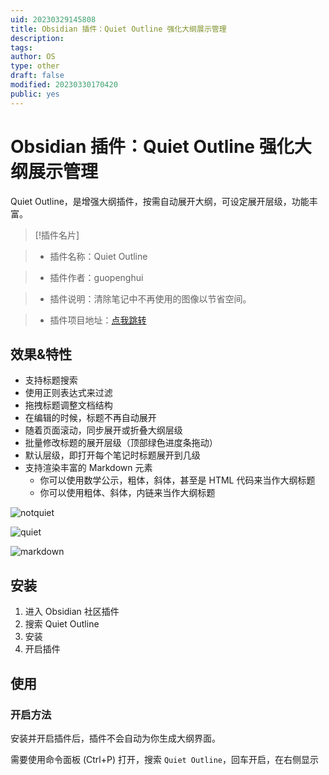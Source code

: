```yaml
---
uid: 20230329145808
title: Obsidian 插件：Quiet Outline 强化大纲展示管理
description: 
tags: 
author: OS
type: other
draft: false
modified: 20230330170420
public: yes
---
```


# Obsidian 插件：Quiet Outline 强化大纲展示管理

Quiet Outline，是增强大纲插件，按需自动展开大纲，可设定展开层级，功能丰富。

> [!插件名片]

> - 插件名称：Quiet Outline

> - 插件作者：guopenghui

> - 插件说明：清除笔记中不再使用的图像以节省空间。

> - 插件项目地址：[点我跳转](https://github.com/ozntel/oz-clear-unused-images-obsidian)

## 效果&特性

- 支持标题搜索
- 使用正则表达式来过滤
- 拖拽标题调整文档结构
- 在编辑的时候，标题不再自动展开
- 随着页面滚动，同步展开或折叠大纲层级
- 批量修改标题的展开层级（顶部绿色进度条拖动）
- 默认层级，即打开每个笔记时标题展开到几级
- 支持渲染丰富的 Markdown 元素
    - 你可以使用数学公示，粗体，斜体，甚至是 HTML 代码来当作大纲标题
    - 你可以使用粗体、斜体，内链来当作大纲标题

![notquiet](https://s1.vika.cn/space/2023/03/15/21d9759419804eb691add585e239ffe4)

![quiet](https://s1.vika.cn/space/2023/03/15/53a842911ce3466088fbc5ae6d2a96b8)

![markdown](https://s1.vika.cn/space/2023/03/15/6b4d47f92b32434f950330c3b1e6f9df)

## 安装

1. 进入 Obsidian 社区插件
2. 搜索 Quiet Outline
3. 安装
4. 开启插件

## 使用

### 开启方法

安装并开启插件后，插件不会自动为你生成大纲界面。

需要使用命令面板 (Ctrl+P) 打开，搜索 `Quiet Outline`，回车开启，在右侧显示
